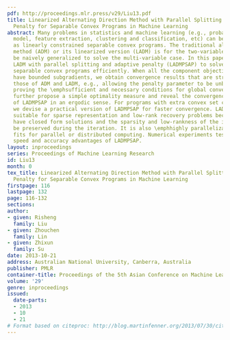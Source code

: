 ```yaml
---
pdf: http://proceedings.mlr.press/v29/Liu13.pdf
title: Linearized Alternating Direction Method with Parallel Splitting and Adaptive
  Penalty for Separable Convex Programs in Machine Learning
abstract: Many problems in statistics and machine learning (e.g., probabilistic graphical
  model, feature extraction, clustering and classification, etc) can be (re)formulated
  as linearly constrained separable convex programs. The traditional alternating direction
  method (ADM) or its linearized version (LADM) is for the two-variable case and \emphcannot
  be naively generalized to solve the multi-variable case. In this paper, we propose
  LADM with parallel splitting and adaptive penalty (LADMPSAP) to solve multi-variable
  separable convex programs efficiently. When all the component objective functions
  have bounded subgradients, we obtain convergence results that are stronger than
  those of ADM and LADM, e.g., allowing the penalty parameter to be unbounded and
  proving the \emphsufficient and necessary conditions for global convergence. We
  further propose a simple optimality measure and reveal the convergence \emphrate
  of LADMPSAP in an ergodic sense. For programs with extra convex set constraints,
  we devise a practical version of LADMPSAP for faster convergence. LADMPSAP is particularly
  suitable for sparse representation and low-rank recovery problems because its subproblems
  have closed form solutions and the sparsity and low-rankness of the iterates can
  be preserved during the iteration. It is also \emphhighly parallelizable and hence
  fits for parallel or distributed computing. Numerical experiments testify to the
  speed and accuracy advantages of LADMPSAP.
layout: inproceedings
series: Proceedings of Machine Learning Research
id: Liu13
month: 0
tex_title: Linearized Alternating Direction Method with Parallel Splitting and Adaptive
  Penalty for Separable Convex Programs in Machine Learning
firstpage: 116
lastpage: 132
page: 116-132
sections: 
author:
- given: Risheng
  family: Liu
- given: Zhouchen
  family: Lin
- given: Zhixun
  family: Su
date: 2013-10-21
address: Australian National University, Canberra, Australia
publisher: PMLR
container-title: Proceedings of the 5th Asian Conference on Machine Learning
volume: '29'
genre: inproceedings
issued:
  date-parts:
  - 2013
  - 10
  - 21
# Format based on citeproc: http://blog.martinfenner.org/2013/07/30/citeproc-yaml-for-bibliographies/
---
```

